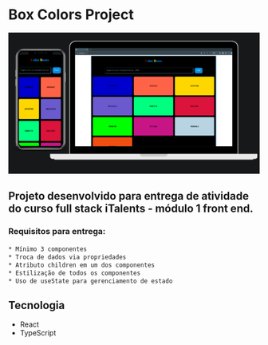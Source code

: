 # Box Colors Project
<img src='src/assets/preview.png'/>

## Projeto desenvolvido para entrega de atividade  do curso full stack iTalents - módulo 1 front end.
  ### Requisitos para entrega:
    * Mínimo 3 componentes
    * Troca de dados via propriedades
    * Atributo children em um dos componentes
    * Estilização de todos os componentes
    * Uso de useState para gerenciamento de estado


## Tecnologia
- React
- TypeScript

